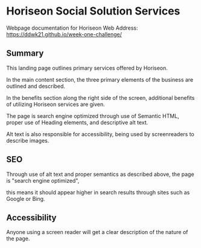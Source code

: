 # Horiseon Social Solution Services
Webpage documentation for Horiseon
Web Address: https://ddwk21.github.io/week-one-challenge/

## Summary
This landing page outlines primary services offered by Horiseon.

In the main content section, the three primary elements of the business are outlined and described.

In the benefits section along the right side of the screen, additional benefits of utilizing Horiseon services are given.

The page is search engine optimized through use of Semantic HTML, proper use of Heading elements, and descriptive alt text.

Alt text is also responsible for accessibility, being used by screenreaders to describe images.

## SEO
Through use of alt text and proper semantics as described above, the page is "search engine optimized",

this means it should appear higher in search results through sites such as Google or Bing.

## Accessibility
Anyone using a screen reader will get a clear description of the nature of the page.
